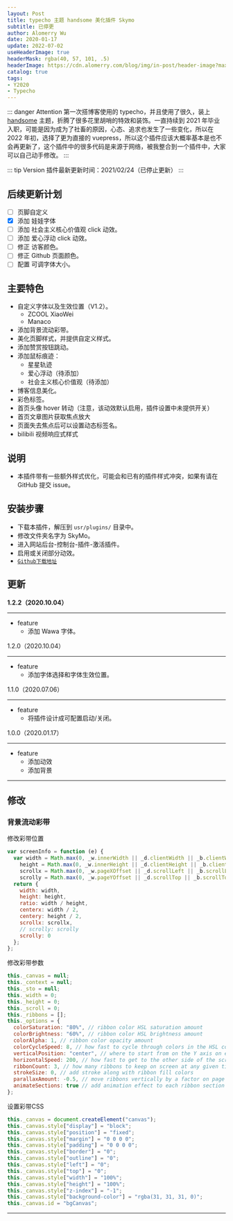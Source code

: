 ```yaml
---
layout: Post
title: typecho 主题 handsome 美化插件 Skymo
subtitle: 已停更
author: Alomerry Wu
date: 2020-01-17
update: 2022-07-02
useHeaderImage: true
headerMask: rgba(40, 57, 101, .5)
headerImage: https://cdn.alomerry.com/blog/img/in-post/header-image?max=64
catalog: true
tags:
- Y2020
- Typecho
---
```


<!-- Description. -->
<!-- 
head:
  - - meta
    - name: keywords
      content: typecho handsome Skymo 插件 主题 美化
    - name: description
      content: typecho 主题 handsome 美化插件 Skymo
    - name: author
      content: Alomerry 清欢
 -->
<!-- more -->

::: danger Attention
第一次搭博客使用的 typecho，并且使用了很久，装上 [handsome](https://www.ihewro.com/archives/489/) 主题，折腾了很多花里胡哨的特效和装饰。一直持续到 2021
年毕业入职，可能是因为成为了社畜的原因，心态、追求也发生了一些变化，所以在 2022 年初，选择了更为直接的
vuepress，所以这个插件应该大概率基本是也不会再更新了，这个插件中的很多代码是来源于网络，被我整合到一个插件中，大家可以自己动手修改。
:::

::: tip Version
插件最新更新时间：2021/02/24（已停止更新）
:::

## 后续更新计划

- [ ] 页脚自定义
- [x] 添加 娃娃字体
- [ ] 添加 社会主义核心价值观 click 动效。
- [ ] 添加 爱心浮动 click 动效。
- [ ] 修正 访客颜色。
- [ ] 修正 Github 页面颜色。
- [ ] 配置 可调字体大小。

## 主要特色

- 自定义字体以及生效位置（V1.2）。
  - ZCOOL XiaoWei
  - Manaco
- 添加背景流动彩带。
- 美化页脚样式，并提供自定义样式。
- 添加赞赏按钮跳动。
- 添加鼠标痕迹：
  - 星星轨迹
  - 爱心浮动（待添加）
  - 社会主义核心价值观（待添加）
- 博客信息美化。
- 彩色标签。
- 首页头像 hover 转动（注意，该动效默认启用，插件设置中未提供开关）
- 首页文章图片获取焦点放大
- 页面失去焦点后可以设置动态标签名。
- bilibili 视频响应式样式

## 说明

- 本插件带有一些额外样式优化，可能会和已有的插件样式冲突，如果有请在 GitHub 提交 issue。

## 安装步骤

- 下载本插件，解压到 `usr/plugins/` 目录中。
- 修改文件夹名字为 SkyMo<Badge type="danger" text="!"/>。
- 进入网站后台-控制台-插件-激活插件。
- 启用或关闭部分动效。
- [`Github下载地址`](https://github.com/Alomerry/SkyMo)

## 更新

**1.2.2（2020.10.04）**<Badge type="tip" text="latest"/>

***

- feature
  - 添加 Wawa 字体。

1.2.0（2020.10.04）

***

- feature
  - 添加字体选择和字体生效位置。

1.1.0（2020.07.06）

***

- feature
  - 将插件设计成可配置启动/关闭。


1.0.0（2020.01.17）

***

- feature
  - 添加动效
  - 添加背景

---

## 修改 

### 背景流动彩带

修改彩带位置

```js
var screenInfo = function (e) {
  var width = Math.max(0, _w.innerWidth || _d.clientWidth || _b.clientWidth || 0),
    height = Math.max(0, _w.innerHeight || _d.clientHeight || _b.clientHeight || 0),
    scrollx = Math.max(0, _w.pageXOffset || _d.scrollLeft || _b.scrollLeft || 0) - (_d.clientLeft || 0),
    scrolly = Math.max(0, _w.pageYOffset || _d.scrollTop || _b.scrollTop || 0) - (_d.clientTop || 0);
  return {
    width: width,
    height: height,
    ratio: width / height,
    centerx: width / 2,
    centery: height / 2,
    scrollx: scrollx,
    // scrolly: scrolly
    scrolly: 0
  };
};
```

修改彩带参数

```js
this._canvas = null;
this._context = null;
this._sto = null;
this._width = 0;
this._height = 0;
this._scroll = 0;
this._ribbons = [];
this._options = {
  colorSaturation: "80%", // ribbon color HSL saturation amount
  colorBrightness: "60%", // ribbon color HSL brightness amount
  colorAlpha: 1, // ribbon color opacity amount
  colorCycleSpeed: 8, // how fast to cycle through colors in the HSL color space
  verticalPosition: "center", // where to start from on the Y axis on each side (top|min, middle|center, bottom|max, random)
  horizontalSpeed: 200, // how fast to get to the other side of the screen
  ribbonCount: 3, // how many ribbons to keep on screen at any given time
  strokeSize: 0, // add stroke along with ribbon fill colors
  parallaxAmount: -0.5, // move ribbons vertically by a factor on page scroll
  animateSections: true // add animation effect to each ribbon section over time
};
```

设置彩带CSS

```js
this._canvas = document.createElement("canvas");
this._canvas.style["display"] = "block";
this._canvas.style["position"] = "fixed";
this._canvas.style["margin"] = "0 0 0 0";
this._canvas.style["padding"] = "0 0 0 0";
this._canvas.style["border"] = "0";
this._canvas.style["outline"] = "0";
this._canvas.style["left"] = "0";
this._canvas.style["top"] = "0";
this._canvas.style["width"] = "100%";
this._canvas.style["height"] = "100%";
this._canvas.style["z-index"] = "-1";
this._canvas.style["background-color"] = "rgba(31, 31, 31, 0)";
this._canvas.id = "bgCanvas";
```

---
